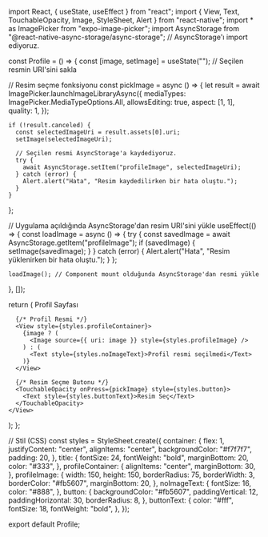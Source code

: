 import React, { useState, useEffect } from "react";
import { View, Text, TouchableOpacity, Image, StyleSheet, Alert } from "react-native";
import * as ImagePicker from "expo-image-picker";
import AsyncStorage from "@react-native-async-storage/async-storage"; // AsyncStorage'ı import ediyoruz.

const Profile = () => {
  const [image, setImage] = useState(""); // Seçilen resmin URI'sini sakla

  // Resim seçme fonksiyonu
  const pickImage = async () => {
    let result = await ImagePicker.launchImageLibraryAsync({
      mediaTypes: ImagePicker.MediaTypeOptions.All,
      allowsEditing: true,
      aspect: [1, 1],
      quality: 1,
    });

    if (!result.canceled) {
      const selectedImageUri = result.assets[0].uri;
      setImage(selectedImageUri);
      
      // Seçilen resmi AsyncStorage'a kaydediyoruz.
      try {
        await AsyncStorage.setItem("profileImage", selectedImageUri);
      } catch (error) {
        Alert.alert("Hata", "Resim kaydedilirken bir hata oluştu.");
      }
    }
  };

  // Uygulama açıldığında AsyncStorage'dan resim URI'sini yükle
  useEffect(() => {
    const loadImage = async () => {
      try {
        const savedImage = await AsyncStorage.getItem("profileImage");
        if (savedImage) {
          setImage(savedImage);
        }
      } catch (error) {
        Alert.alert("Hata", "Resim yüklenirken bir hata oluştu.");
      }
    };

    loadImage(); // Component mount olduğunda AsyncStorage'dan resmi yükle
  }, []);

  return (
    <View style={styles.container}>
      <Text style={styles.title}>Profil Sayfası</Text>

      {/* Profil Resmi */}
      <View style={styles.profileContainer}>
        {image ? (
          <Image source={{ uri: image }} style={styles.profileImage} />
        ) : (
          <Text style={styles.noImageText}>Profil resmi seçilmedi</Text>
        )}
      </View>

      {/* Resim Seçme Butonu */}
      <TouchableOpacity onPress={pickImage} style={styles.button}>
        <Text style={styles.buttonText}>Resim Seç</Text>
      </TouchableOpacity>
    </View>
  );
};

// Stil (CSS)
const styles = StyleSheet.create({
  container: {
    flex: 1,
    justifyContent: "center",
    alignItems: "center",
    backgroundColor: "#f7f7f7",
    padding: 20,
  },
  title: {
    fontSize: 24,
    fontWeight: "bold",
    marginBottom: 20,
    color: "#333",
  },
  profileContainer: {
    alignItems: "center",
    marginBottom: 30,
  },
  profileImage: {
    width: 150,
    height: 150,
    borderRadius: 75,
    borderWidth: 3,
    borderColor: "#fb5607",
    marginBottom: 20,
  },
  noImageText: {
    fontSize: 16,
    color: "#888",
  },
  button: {
    backgroundColor: "#fb5607",
    paddingVertical: 12,
    paddingHorizontal: 30,
    borderRadius: 8,
  },
  buttonText: {
    color: "#fff",
    fontSize: 18,
    fontWeight: "bold",
  },
});

export default Profile;
